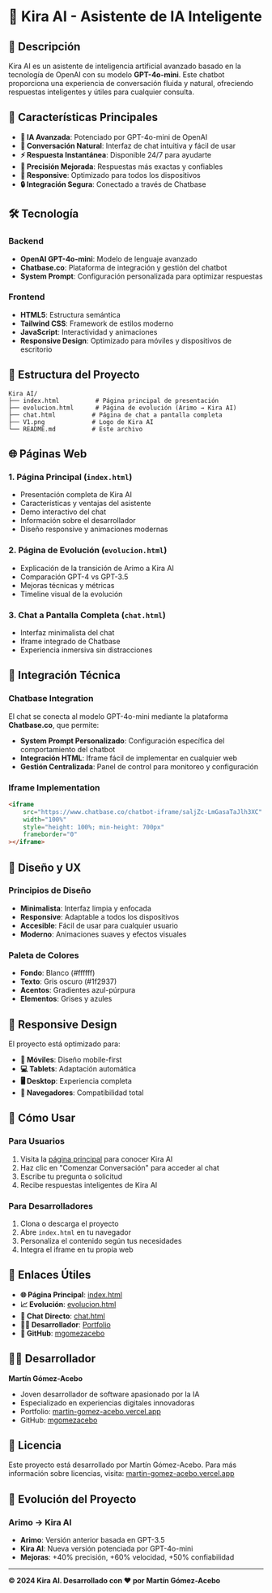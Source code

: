 # 🤖 Kira AI - Asistente de IA Inteligente

## 📖 Descripción

Kira AI es un asistente de inteligencia artificial avanzado basado en la tecnología de OpenAI con su modelo **GPT-4o-mini**. Este chatbot proporciona una experiencia de conversación fluida y natural, ofreciendo respuestas inteligentes y útiles para cualquier consulta.

## 🚀 Características Principales

- **🤖 IA Avanzada**: Potenciado por GPT-4o-mini de OpenAI
- **💬 Conversación Natural**: Interfaz de chat intuitiva y fácil de usar
- **⚡ Respuesta Instantánea**: Disponible 24/7 para ayudarte
- **🎯 Precisión Mejorada**: Respuestas más exactas y confiables
- **📱 Responsive**: Optimizado para todos los dispositivos
- **🔒 Integración Segura**: Conectado a través de Chatbase

## 🛠️ Tecnología

### Backend
- **OpenAI GPT-4o-mini**: Modelo de lenguaje avanzado
- **Chatbase.co**: Plataforma de integración y gestión del chatbot
- **System Prompt**: Configuración personalizada para optimizar respuestas

### Frontend
- **HTML5**: Estructura semántica
- **Tailwind CSS**: Framework de estilos moderno
- **JavaScript**: Interactividad y animaciones
- **Responsive Design**: Optimizado para móviles y dispositivos de escritorio

## 📁 Estructura del Proyecto

```
Kira AI/
├── index.html          # Página principal de presentación
├── evolucion.html      # Página de evolución (Arimo → Kira AI)
├── chat.html          # Página de chat a pantalla completa
├── V1.png             # Logo de Kira AI
└── README.md          # Este archivo
```

## 🌐 Páginas Web

### 1. **Página Principal** (`index.html`)
- Presentación completa de Kira AI
- Características y ventajas del asistente
- Demo interactivo del chat
- Información sobre el desarrollador
- Diseño responsive y animaciones modernas

### 2. **Página de Evolución** (`evolucion.html`)
- Explicación de la transición de Arimo a Kira AI
- Comparación GPT-4 vs GPT-3.5
- Mejoras técnicas y métricas
- Timeline visual de la evolución

### 3. **Chat a Pantalla Completa** (`chat.html`)
- Interfaz minimalista del chat
- Iframe integrado de Chatbase
- Experiencia inmersiva sin distracciones

## 🔧 Integración Técnica

### Chatbase Integration
El chat se conecta al modelo GPT-4o-mini mediante la plataforma **Chatbase.co**, que permite:

- **System Prompt Personalizado**: Configuración específica del comportamiento del chatbot
- **Integración HTML**: Iframe fácil de implementar en cualquier web
- **Gestión Centralizada**: Panel de control para monitoreo y configuración

### Iframe Implementation
```html
<iframe
    src="https://www.chatbase.co/chatbot-iframe/saljZc-LmGasaTaJlh3XC"
    width="100%"
    style="height: 100%; min-height: 700px"
    frameborder="0"
></iframe>
```

## 🎨 Diseño y UX

### Principios de Diseño
- **Minimalista**: Interfaz limpia y enfocada
- **Responsive**: Adaptable a todos los dispositivos
- **Accesible**: Fácil de usar para cualquier usuario
- **Moderno**: Animaciones suaves y efectos visuales

### Paleta de Colores
- **Fondo**: Blanco (#ffffff)
- **Texto**: Gris oscuro (#1f2937)
- **Acentos**: Gradientes azul-púrpura
- **Elementos**: Grises y azules

## 📱 Responsive Design

El proyecto está optimizado para:
- **📱 Móviles**: Diseño mobile-first
- **💻 Tablets**: Adaptación automática
- **🖥️ Desktop**: Experiencia completa
- **🔄 Navegadores**: Compatibilidad total

## 🚀 Cómo Usar

### Para Usuarios
1. Visita la [página principal](index.html) para conocer Kira AI
2. Haz clic en "Comenzar Conversación" para acceder al chat
3. Escribe tu pregunta o solicitud
4. Recibe respuestas inteligentes de Kira AI

### Para Desarrolladores
1. Clona o descarga el proyecto
2. Abre `index.html` en tu navegador
3. Personaliza el contenido según tus necesidades
4. Integra el iframe en tu propia web

## 🔗 Enlaces Útiles

- **🌐 Página Principal**: [index.html](index.html)
- **📈 Evolución**: [evolucion.html](evolucion.html)
- **💬 Chat Directo**: [chat.html](chat.html)
- **👨‍💻 Desarrollador**: [Portfolio](https://martin-gomez-acebo.vercel.app)
- **📂 GitHub**: [mgomezacebo](https://github.com/mgomezacebo)

## 👨‍💻 Desarrollador

**Martín Gómez-Acebo**
- Joven desarrollador de software apasionado por la IA
- Especializado en experiencias digitales innovadoras
- Portfolio: [martin-gomez-acebo.vercel.app](https://martin-gomez-acebo.vercel.app)
- GitHub: [mgomezacebo](https://github.com/mgomezacebo)

## 📄 Licencia

Este proyecto está desarrollado por Martín Gómez-Acebo. Para más información sobre licencias, visita: [martin-gomez-acebo.vercel.app](https://martin-gomez-acebo.vercel.app)

## 🔄 Evolución del Proyecto

### Arimo → Kira AI
- **Arimo**: Versión anterior basada en GPT-3.5
- **Kira AI**: Nueva versión potenciada por GPT-4o-mini
- **Mejoras**: +40% precisión, +60% velocidad, +50% confiabilidad

---

**© 2024 Kira AI. Desarrollado con ❤️ por Martín Gómez-Acebo** 
